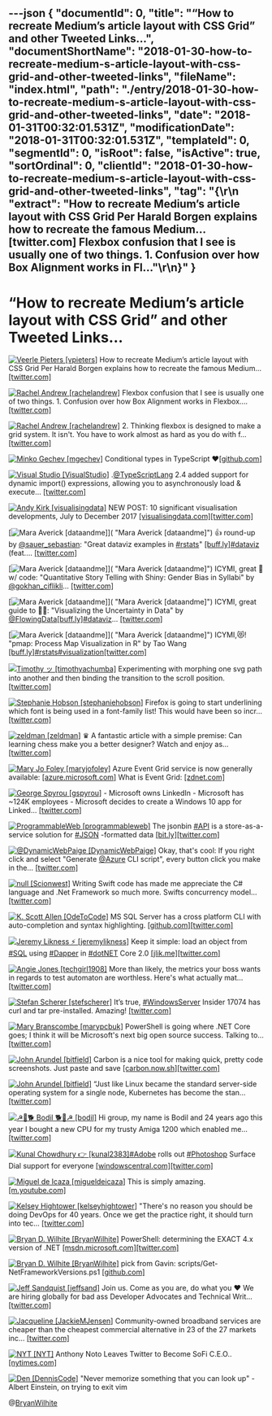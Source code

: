 ---json
{
  "documentId": 0,
  "title": "“How to recreate Medium’s article layout with CSS Grid” and other Tweeted Links…",
  "documentShortName": "2018-01-30-how-to-recreate-medium-s-article-layout-with-css-grid-and-other-tweeted-links",
  "fileName": "index.html",
  "path": "./entry/2018-01-30-how-to-recreate-medium-s-article-layout-with-css-grid-and-other-tweeted-links",
  "date": "2018-01-31T00:32:01.531Z",
  "modificationDate": "2018-01-31T00:32:01.531Z",
  "templateId": 0,
  "segmentId": 0,
  "isRoot": false,
  "isActive": true,
  "sortOrdinal": 0,
  "clientId": "2018-01-30-how-to-recreate-medium-s-article-layout-with-css-grid-and-other-tweeted-links",
  "tag": "{\r\n  \"extract\": \"How to recreate Medium’s article layout with CSS Grid          Per Harald Borgen explains how to recreate the famous Medium… [twitter.com] Flexbox confusion that I see is usually one of two things.          1. Confusion over how Box Alignment works in Fl...\"\r\n}"
}
---

# “How to recreate Medium’s article layout with CSS Grid” and other Tweeted Links…

[<img alt="Veerle Pieters [vpieters]" src="https://songhay.blob.core.windows.net/shared-social-twitter/vpieters.png">](http://veerle.duoh.com/ "Veerle Pieters [vpieters]") How to recreate Medium’s article layout with CSS Grid Per Harald Borgen explains how to recreate the famous Medium… [[twitter.com]](https://twitter.com/i/web/status/957991106716856320)

[<img alt="Rachel Andrew [rachelandrew]" src="https://songhay.blob.core.windows.net/shared-social-twitter/rachelandrew.jpg">](https://rachelandrew.co.uk/ "Rachel Andrew [rachelandrew]") Flexbox confusion that I see is usually one of two things. 1. Confusion over how Box Alignment works in Flexbox.… [[twitter.com]](https://twitter.com/i/web/status/953970716713586688)

[<img alt="Rachel Andrew [rachelandrew]" src="https://songhay.blob.core.windows.net/shared-social-twitter/rachelandrew.jpg">](https://rachelandrew.co.uk/ "Rachel Andrew [rachelandrew]") 2. Thinking flexbox is designed to make a grid system. It isn't. You have to work almost as hard as you do with f… [[twitter.com]](https://twitter.com/i/web/status/953971303547064321)

[<img alt="Minko Gechev [mgechev]" src="https://songhay.blob.core.windows.net/shared-social-twitter/mgechev.jpg">](https://github.com/mgechev "Minko Gechev [mgechev]") Conditional types in TypeScript ❤[[github.com]](https://github.com/Microsoft/TypeScript/pull/21316)

[<img alt="Visual Studio [VisualStudio]" src="https://songhay.blob.core.windows.net/shared-social-twitter/VisualStudio.jpg">](http://www.visualstudio.com/ "Visual Studio [VisualStudio]") .[@TypeScriptLang](http://twitter.com/TypeScriptLang) 2.4 added support for dynamic import() expressions, allowing you to asynchronously load & execute… [[twitter.com]](https://twitter.com/i/web/status/955458788697563137)

[<img alt="Andy Kirk [visualisingdata]" src="https://songhay.blob.core.windows.net/shared-social-twitter/visualisingdata.jpg">](http://www.visualisingdata.com/ "Andy Kirk [visualisingdata]") NEW POST: 10 significant visualisation developments, July to December 2017 [[visualisingdata.com]](http://www.visualisingdata.com/2018/01/10-significant-visualisation-developments-july-december-2017/)[[twitter.com]](https://twitter.com/visualisingdata/status/955379225757962241/photo/1)

[<img alt="Mara Averick [dataandme]" src="https://songhay.blob.core.windows.net/shared-social-twitter/dataandme.jpg">]( "Mara Averick [dataandme]") 👍 round-up by [@sauer_sebastian](http://twitter.com/sauer_sebastian): "Great dataviz examples in [#rstats](http://twitter.com/search?q=%23rstats)" [[buff.ly]](https://buff.ly/2DK0y6y)[#dataviz](http://twitter.com/search?q=%23dataviz) (feat.… [[twitter.com]](https://twitter.com/i/web/status/954077451075932160)

[<img alt="Mara Averick [dataandme]" src="https://songhay.blob.core.windows.net/shared-social-twitter/dataandme.jpg">]( "Mara Averick [dataandme]") ICYMI, great 📝 w/ code: "Quantitative Story Telling with Shiny: Gender Bias in Syllabi" by [@gokhan_ciflikli](http://twitter.com/gokhan_ciflikli)… [[twitter.com]](https://twitter.com/i/web/status/954051473159151616)

[<img alt="Mara Averick [dataandme]" src="https://songhay.blob.core.windows.net/shared-social-twitter/dataandme.jpg">]( "Mara Averick [dataandme]") ICYMI, great guide to 🤷‍♂️: "Visualizing the Uncertainty in Data" by [@FlowingData](http://twitter.com/FlowingData)[[buff.ly]](https://buff.ly/2CJzVNN)[#dataviz](http://twitter.com/search?q=%23dataviz)… [[twitter.com]](https://twitter.com/i/web/status/954115440690827264)

[<img alt="Mara Averick [dataandme]" src="https://songhay.blob.core.windows.net/shared-social-twitter/dataandme.jpg">]( "Mara Averick [dataandme]") ICYMI,😻! "pmap: Process Map Visualization in R" by Tao Wang [[buff.ly]](https://buff.ly/2DOgDs7)[#rstats](http://twitter.com/search?q=%23rstats)[#visualization](http://twitter.com/search?q=%23visualization)[[twitter.com]](https://twitter.com/dataandme/status/955564992291631105/photo/1)

[<img alt="Timothy ッ [timothyachumba]" src="https://songhay.blob.core.windows.net/shared-social-twitter/timothyachumba.jpg">](http://timothyachumba.com/ "Timothy ッ [timothyachumba]") Experimenting with morphing one svg path into another and then binding the transition to the scroll position. [[twitter.com]](https://twitter.com/timothyachumba/status/955364205313568768/video/1)

[<img alt="Stephanie Hobson [stephaniehobson]" src="https://songhay.blob.core.windows.net/shared-social-twitter/stephaniehobson.jpg">](http://stephaniehobson.ca/ "Stephanie Hobson [stephaniehobson]") Firefox is going to start underlining which font is being used in a font-family list! This would have been so incr… [[twitter.com]](https://twitter.com/i/web/status/955504654707703808)

[<img alt="zeldman [zeldman]" src="https://songhay.blob.core.windows.net/shared-social-twitter/zeldman.jpg">](https://studio.zeldman.com/ "zeldman [zeldman]") ♛ A fantastic article with a simple premise: Can learning chess make you a better designer? Watch and enjoy as… [[twitter.com]](https://twitter.com/i/web/status/955832601150926849)

[<img alt="Mary Jo Foley [maryjofoley]" src="https://songhay.blob.core.windows.net/shared-social-twitter/maryjofoley.png">](http://blogs.zdnet.com/microsoft "Mary Jo Foley [maryjofoley]") Azure Event Grid service is now generally available: [[azure.microsoft.com]](https://azure.microsoft.com/en-us/blog/announcing-the-general-availability-of-azure-event-grid/) What is Event Grid: [[zdnet.com]](http://www.zdnet.com/article/microsoft-takes-the-wraps-off-new-azure-event-grid-service/)

[<img alt="George Spyrou [gspyrou]" src="https://songhay.blob.core.windows.net/shared-social-twitter/gspyrou.png">](http://www.plusapps.eu/ "George Spyrou [gspyrou]") - Microsoft owns LinkedIn - Microsoft has ~124K employees - Microsoft decides to create a Windows 10 app for Linked… [[twitter.com]](https://twitter.com/i/web/status/953967422586998784)

[<img alt="ProgrammableWeb [programmableweb]" src="https://songhay.blob.core.windows.net/shared-social-twitter/programmableweb.png">](http://www.programmableweb.com/ "ProgrammableWeb [programmableweb]") The jsonbin [#API](http://twitter.com/search?q=%23API) is a store-as-a-service solution for [#JSON](http://twitter.com/search?q=%23JSON) -formatted data [[bit.ly]](http://bit.ly/2Do2ph6)[[twitter.com]](https://twitter.com/programmableweb/status/951852587220860928/photo/1)

[<img alt="@DynamicWebPaige [DynamicWebPaige]" src="https://songhay.blob.core.windows.net/shared-social-twitter/DynamicWebPaige.jpg">](http://paigevie.ws/ "@DynamicWebPaige [DynamicWebPaige]") Okay, that's cool: If you right click and select "Generate [@Azure](http://twitter.com/Azure) CLI script", every button click you make in the… [[twitter.com]](https://twitter.com/i/web/status/955733967185072128)

[<img alt="null [Scionwest]" src="https://songhay.blob.core.windows.net/shared-social-twitter/Scionwest.jpg">](http://sullinger.us/ "null [Scionwest]") Writing Swift code has made me appreciate the C# language and .Net Framework so much more. Swifts concurrency model… [[twitter.com]](https://twitter.com/i/web/status/953852689107963904)

[<img alt="K. Scott Allen [OdeToCode]" src="https://songhay.blob.core.windows.net/shared-social-twitter/OdeToCode.jpg">](http://odetocode.com/blogs/scott/ "K. Scott Allen [OdeToCode]") MS SQL Server has a cross platform CLI with auto-completion and syntax highlighting. [[github.com]](https://github.com/dbcli/mssql-cli/)[[twitter.com]](https://twitter.com/OdeToCode/status/954727969704030208/photo/1)

[<img alt="Jeremy Likness ⚡️ [jeremylikness]" src="https://songhay.blob.core.windows.net/shared-social-twitter/jeremylikness.jpg">](https://blog.jeremylikness.com/ "Jeremy Likness ⚡️ [jeremylikness]") Keep it simple: load an object from [#SQL](http://twitter.com/search?q=%23SQL) using [#Dapper](http://twitter.com/search?q=%23Dapper) in [#dotNET](http://twitter.com/search?q=%23dotNET) Core 2.0 [[jlik.me]](https://jlik.me/cnf)[[twitter.com]](https://twitter.com/jeremylikness/status/955848645185810434/photo/1)

[<img alt="Angie Jones [techgirl1908]" src="https://songhay.blob.core.windows.net/shared-social-twitter/techgirl1908.jpg">](http://angiejones.tech/ "Angie Jones [techgirl1908]") More than likely, the metrics your boss wants in regards to test automaton are worthless. Here's what actually mat… [[twitter.com]](https://twitter.com/i/web/status/953982725731397632)

[<img alt="Stefan Scherer [stefscherer]" src="https://songhay.blob.core.windows.net/shared-social-twitter/stefscherer.jpg">](https://stefanscherer.github.io/ "Stefan Scherer [stefscherer]") It’s true, [#WindowsServer](http://twitter.com/search?q=%23WindowsServer) Insider 17074 has curl and tar pre-installed. Amazing! [[twitter.com]](https://twitter.com/stefscherer/status/953721851846459392/photo/1)

[<img alt="Mary Branscombe [marypcbuk]" src="https://songhay.blob.core.windows.net/shared-social-twitter/marypcbuk.jpg">](http://www.marybranscombe.com/ "Mary Branscombe [marypcbuk]") PowerShell is going where .NET Core goes; I think it will be Microsoft's next big open source success. Talking to… [[twitter.com]](https://twitter.com/i/web/status/954078627997642758)

[<img alt="John Arundel [bitfield]" src="https://songhay.blob.core.windows.net/shared-social-twitter/bitfield.jpeg">](http://bitfieldconsulting.com/about "John Arundel [bitfield]") Carbon is a nice tool for making quick, pretty code screenshots. Just paste and save [[carbon.now.sh]](https://carbon.now.sh/)[[twitter.com]](https://twitter.com/bitfield/status/955091870534815745/photo/1)

[<img alt="John Arundel [bitfield]" src="https://songhay.blob.core.windows.net/shared-social-twitter/bitfield.jpeg">](http://bitfieldconsulting.com/about "John Arundel [bitfield]") “Just like Linux became the standard server-side operating system for a single node, Kubernetes has become the stan… [[twitter.com]](https://twitter.com/i/web/status/954345703567917061)

[<img alt="☭🚀🐕 Bodil 🐕🚀☭ [bodil]" src="https://songhay.blob.core.windows.net/shared-social-twitter/bodil.jpg">](http://bodil.horse/ "☭🚀🐕 Bodil 🐕🚀☭ [bodil]") Hi group, my name is Bodil and 24 years ago this year I bought a new CPU for my trusty Amiga 1200 which enabled me… [[twitter.com]](https://twitter.com/i/web/status/954786562973331456)

[<img alt="Kunal Chowdhury 👉 [kunal2383]" src="https://songhay.blob.core.windows.net/shared-social-twitter/kunal2383.jpg">](http://www.kunal-chowdhury.com/ "Kunal Chowdhury 👉 [kunal2383]")[#Adobe](http://twitter.com/search?q=%23Adobe) rolls out [#Photoshop](http://twitter.com/search?q=%23Photoshop) Surface Dial support for everyone [[windowscentral.com]](https://www.windowscentral.com/adobe-photoshop-rolls-out-surface-dial-support-everyone?utm_source=kunal-chowdhury.com&utm_medium=twitter)[[twitter.com]](https://twitter.com/kunal2383/status/955849592700047362/photo/1)

[<img alt="Miguel de Icaza [migueldeicaza]" src="https://songhay.blob.core.windows.net/shared-social-twitter/migueldeicaza.png">](http://tirania.org/blog "Miguel de Icaza [migueldeicaza]") This is simply amazing. [[m.youtube.com]](https://m.youtube.com/watch?v=P3Bd3HUMkyU&feature=youtu.be)

[<img alt="Kelsey Hightower [kelseyhightower]" src="https://songhay.blob.core.windows.net/shared-social-twitter/kelseyhightower.jpg">](https://accounts.google.com/ServiceLogin?passive=1209600&osid=1&continue=https://plus.google.com/106678312289948845134/posts&followup=https://plus.google.com/106678312289948845134/posts "Kelsey Hightower [kelseyhightower]") "There's no reason you should be doing DevOps for 40 years. Once we get the practice right, it should turn into tec… [[twitter.com]](https://twitter.com/i/web/status/956259862987489280)

[<img alt="Bryan D. Wilhite [BryanWilhite]" src="https://songhay.blob.core.windows.net/shared-social-twitter/BryanWilhite.jpeg">](http://songhayblog.azurewebsites.net/ "Bryan D. Wilhite [BryanWilhite]") PowerShell: determining the EXACT 4.x version of .NET [[msdn.microsoft.com]](https://msdn.microsoft.com/en-us/library/hh925568%28v=vs.110%29.aspx?f=255&MSPPError=-2147217396)[[twitter.com]](https://twitter.com/BryanWilhite/status/874246255773396994/photo/1)

[<img alt="Bryan D. Wilhite [BryanWilhite]" src="https://songhay.blob.core.windows.net/shared-social-twitter/BryanWilhite.jpeg">](http://songhayblog.azurewebsites.net/ "Bryan D. Wilhite [BryanWilhite]") pick from Gavin: scripts/Get-NetFrameworkVersions.ps1 [[github.com]](https://github.com/brianary/scripts/blob/master/Get-NetFrameworkVersions.ps1)

[<img alt="Jeff Sandquist [jeffsand]" src="https://songhay.blob.core.windows.net/shared-social-twitter/jeffsand.jpg">](http://linkedin.com/in/jeffsandquist "Jeff Sandquist [jeffsand]") Join us. Come as you are, do what you ❤️ We are hiring globally for bad ass Developer Advocates and Technical Writ… [[twitter.com]](https://twitter.com/i/web/status/954899173425348610)

[<img alt="Jacqueline [JackieMJensen]" src="https://songhay.blob.core.windows.net/shared-social-twitter/JackieMJensen.jpg">](https://www.youtube.com/watch?v=ZeKBquRKa-w "Jacqueline [JackieMJensen]") Community-owned broadband services are cheaper than the cheapest commercial alternative in 23 of the 27 markets inc… [[twitter.com]](https://twitter.com/i/web/status/955528744541843459)

[<img alt="NYT [NYT]" src="https://songhay.blob.core.windows.net/shared-social-twitter/NYT.jpeg">](http://scripting.com/2014/11/19/nytOnTwitterRebooted.html "NYT [NYT]") Anthony Noto Leaves Twitter to Become SoFi C.E.O.. [[nytimes.com]](https://www.nytimes.com/2018/01/23/business/dealbook/anthony-noto-sofi-twitter.html?partner=rss&emc=rss)

[<img alt="Den [DennisCode]" src="https://songhay.blob.core.windows.net/shared-social-twitter/DennisCode.jpg">](http://den.engineering/ "Den [DennisCode]") "Never memorize something that you can look up" - Albert Einstein, on trying to exit vim

@[BryanWilhite](https://twitter.com/BryanWilhite)

